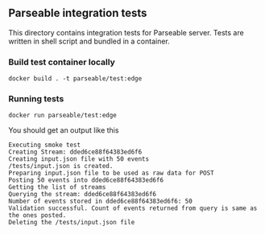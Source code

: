 ## Parseable integration tests

This directory contains integration tests for Parseable server. Tests are written in shell script and bundled in a container. 

### Build test container locally

```
docker build . -t parseable/test:edge
```

### Running tests

```
docker run parseable/test:edge
```

You should get an output like this

```
Executing smoke test
Creating Stream: dded6ce88f64383ed6f6
Creating input.json file with 50 events
/tests/input.json is created.
Preparing input.json file to be used as raw data for POST
Posting 50 events into dded6ce88f64383ed6f6
Getting the list of streams
Querying the stream: dded6ce88f64383ed6f6
Number of events stored in dded6ce88f64383ed6f6: 50
Validation successful. Count of events returned from query is same as the ones posted.
Deleting the /tests/input.json file
```
